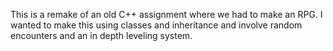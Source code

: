 This is a remake of an old C++ assignment where we had to make an RPG.
I wanted to make this using classes and inheritance and involve random encounters and an in depth leveling system.
